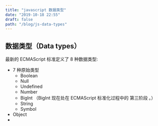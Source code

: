 ```yaml
---
title: "javascript 数据类型"
date: "2019-10-18 22:55"
draft: false
path: "/blog/js-data-types"
---
```


## 数据类型（Data types）

最新的 ECMAScript 标准定义了 8 种数据类型:

- 7 种原始类型
  - Boolean
  - Null
  - Undefined
  - Number
  - BigInt （BigInt 现在处在 ECMAScript 标准化过程中的 第三阶段 。）
  - String
  - Symbol
- Object
- 
